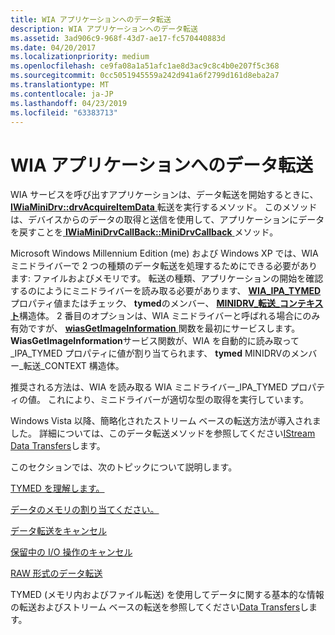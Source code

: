 ```yaml
---
title: WIA アプリケーションへのデータ転送
description: WIA アプリケーションへのデータ転送
ms.assetid: 3ad906c9-968f-43d7-ae17-fc570440883d
ms.date: 04/20/2017
ms.localizationpriority: medium
ms.openlocfilehash: ce9fa08a1a51afc1ae8d3ac9c8c4b0e207f5c368
ms.sourcegitcommit: 0cc5051945559a242d941a6f2799d161d8eba2a7
ms.translationtype: MT
ms.contentlocale: ja-JP
ms.lasthandoff: 04/23/2019
ms.locfileid: "63383713"
---
```

# <a name="transferring-data-to-a-wia-application"></a>WIA アプリケーションへのデータ転送





WIA サービスを呼び出すアプリケーションは、データ転送を開始するときに、 [ **IWiaMiniDrv::drvAcquireItemData** ](https://msdn.microsoft.com/library/windows/hardware/ff543956)転送を実行するメソッド。 このメソッドは、デバイスからのデータの取得と送信を使用して、アプリケーションにデータを戻すことを[ **IWiaMiniDrvCallBack::MiniDrvCallback** ](https://msdn.microsoft.com/library/windows/hardware/ff543946)メソッド。

Microsoft Windows Millennium Edition (me) および Windows XP では、WIA ミニドライバーで 2 つの種類のデータ転送を処理するためにできる必要があります: ファイルおよびメモリです。 転送の種類、アプリケーションの開始を確認するのにようにミニドライバーを読み取る必要があります、 [ **WIA\_IPA\_TYMED** ](https://msdn.microsoft.com/library/windows/hardware/ff551656)プロパティ値またはチェック、 **tymed**のメンバー、 [ **MINIDRV\_転送\_コンテキスト**](https://msdn.microsoft.com/library/windows/hardware/ff545250)構造体。 2 番目のオプションは、WIA ミニドライバーと呼ばれる場合にのみ有効ですが、 [ **wiasGetImageInformation** ](https://msdn.microsoft.com/library/windows/hardware/ff549249)関数を最初にサービスします。 **WiasGetImageInformation**サービス関数が、WIA を自動的に読み取って\_IPA\_TYMED プロパティに値が割り当てられます、 **tymed** MINIDRVのメンバー\_転送\_CONTEXT 構造体。

推奨される方法は、WIA を読み取る WIA ミニドライバー\_IPA\_TYMED プロパティの値。 これにより、ミニドライバーが適切な型の取得を実行しています。

Windows Vista 以降、簡略化されたストリーム ベースの転送方法が導入されました。 詳細については、このデータ転送メソッドを参照してください[IStream Data Transfers](istream-data-transfers.md)します。

このセクションでは、次のトピックについて説明します。

[TYMED を理解します。](understanding-tymed.md)

[データのメモリの割り当てください。](allocating-memory-for-data.md)

[データ転送をキャンセル](canceling-a-data-transfer.md)

[保留中の I/O 操作のキャンセル](canceling-pending-i-o-operations.md)

[RAW 形式のデータ転送](raw-format-data-transfer.md)

TYMED (メモリ内およびファイル転送) を使用してデータに関する基本的な情報の転送およびストリーム ベースの転送を参照してください[Data Transfers](data-transfers.md)します。

 

 




